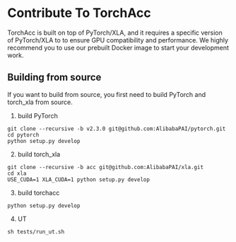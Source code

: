 # Contribute To TorchAcc


TorchAcc is built on top of PyTorch/XLA, and it requires a specific version of PyTorch/XLA to
to ensure GPU compatibility and performance.
We highly recommend you to use our prebuilt Docker image to start your development work.

## Building from source
If you want to build from source, you first need to build PyTorch and torch_xla from source.

1. build PyTorch
```shell
git clone --recursive -b v2.3.0 git@github.com:AlibabaPAI/pytorch.git
cd pytorch
python setup.py develop
```


2. build torch_xla
```shell
git clone --recursive -b acc git@github.com:AlibabaPAI/xla.git
cd xla
USE_CUDA=1 XLA_CUDA=1 python setup.py develop
```

3. build torchacc
```shell
python setup.py develop
```

4. UT
```
sh tests/run_ut.sh
```